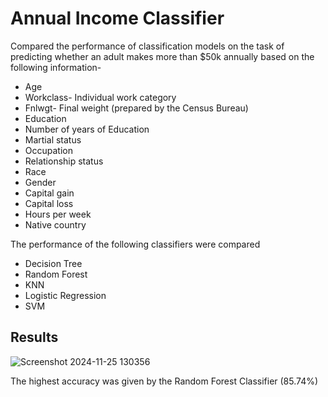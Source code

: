 
# Annual Income Classifier 

Compared the performance of classification models on the task of predicting whether an adult makes more than $50k annually based on the following information-

- Age
- Workclass- Individual work category
- Fnlwgt- Final weight (prepared by the Census Bureau)
- Education
- Number of years of Education
- Martial status
- Occupation
- Relationship status
- Race
- Gender
- Capital gain
- Capital loss
- Hours per week
- Native country


The performance of the following classifiers were compared
- Decision Tree
- Random Forest
- KNN
- Logistic Regression
- SVM 



## Results

![Screenshot 2024-11-25 130356](https://github.com/user-attachments/assets/9cb47236-3977-4d50-ad10-7f4661b6dc78)

The highest accuracy was given by the Random Forest Classifier (85.74%)
